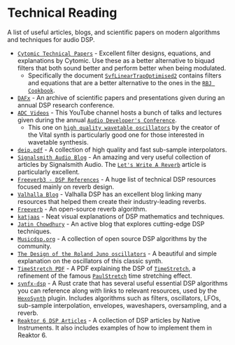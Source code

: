 # Technical Reading
A list of useful articles, blogs, and scientific papers on modern algorithms and techniques for audio DSP.

- [`Cytomic Technical Papers`] - Excellent filter designs, equations, and explanations by Cytomic. Use these as a better alternative to biquad filters that both sound better and perform better when being modulated. 
  - Specifically the document [`SvfLinearTrapOptimised2`](https://cytomic.com/files/dsp/SvfLinearTrapOptimised2.pdf) contains filters and equations that are a better alternative to the ones in the [`RBJ Cookbook`](https://webaudio.github.io/Audio-EQ-Cookbook/audio-eq-cookbook.html).
- [`DAFx`] - An archive of scientific papers and presentations given during an annual DSP research conference.
- [`ADC Videos`] - This YouTube channel hosts a bunch of talks and lectures given during the annual [`Audio Developer's Conference`].
  - This one on [`high quality wavetable oscillators`] by the creator of the Vital synth is particularly good one for those interested in wavetable synthesis.
- [`deip.pdf`] - A collection of high quality and fast sub-sample interpolators.
- [`Signalsmith Audio Blog`] - An amazing and very useful collection of articles by Signalsmith Audio. The [`Let's Write A Reverb`] article is particularly excellent.
- [`Freeverb3 - DSP References`] - A huge list of technical DSP resources focused mainly on reverb design.
- [`Valhalla Blog`] - Valhalla DSP has an excellent blog linking many resources that helped them create their industry-leading reverbs.
- [`Freeverb`] - An open-source reverb algorithm.
- [`katjaas`] - Neat visual explanations of DSP mathematics and techniques.
- [`Jatin Chowdhury`] - An active blog that explores cutting-edge DSP techniques.
- [`Musicdsp.org`] - A collection of open source DSP algorithms by the community.
- [`The Design of the Roland Juno oscillators`] - A beautiful and simple explanation on the oscillators of this classic synth.
- [`TimeStretch PDF`] - A PDF explaining the DSP of [`TimeStretch`], a refinement of the famous [`PaulStretch`] time stretching effect.
- [`synfx-dsp`] - A Rust crate that has several useful essential DSP algorithms you can reference along with links to relevant resources, used by the [`HexoSynth`] plugin. Includes algorithms such as filters, oscillators, LFOs, sub-sample interpolation, envelopes, waveshapers, oversampling, and a reverb.
- [`Reaktor 6 DSP Articles`] - A collection of DSP articles by Native Instruments. It also includes examples of how to implement them in Reaktor 6.

[`Cytomic Technical Papers`]: https://cytomic.com/technical-papers/
[`DAFx`]: http://www.dafx.de/
[`deip.pdf`]: https://github.com/BillyDM/Audio-DSP-Resources/blob/main/deip.pdf
[`Signalsmith Audio Blog`]: https://signalsmith-audio.co.uk/writing/
[`Freeverb3 - DSP References`]: https://freeverb3vst.osdn.jp/ref.shtml
[`Let's Write A Reverb`]: https://signalsmith-audio.co.uk/writing/2021/lets-write-a-reverb/
[`Valhalla Blog`]: https://valhalladsp.com/blog/
[`Freeverb`]: https://ccrma.stanford.edu/~jos/pasp/Freeverb.html
[`katjaas`]: http://www.katjaas.nl/home/home.html
[`Jatin Chowdhury`]: https://jatinchowdhury18.medium.com/
[`Musicdsp.org`]: https://www.musicdsp.org/en/latest/index.html
[`The Design of the Roland Juno oscillators`]: https://blog.thea.codes/the-design-of-the-juno-dco/
[`TimeStretch`]: https://github.com/spluta/TimeStretch
[`TimeStretch PDF`]: https://github.com/spluta/TimeStretch/blob/main/NessStretchICMC_Final.pdf
[`PaulStretch`]: http://hypermammut.sourceforge.net/paulstretch/
[`ADC Videos`]: https://www.youtube.com/c/JUCElibrary/featured
[`Audio Developer's Conference`]: https://audio.dev/
[`high quality wavetable oscillators`]: https://www.youtube.com/watch?v=qlinVx60778
[`synfx-dsp`]: https://github.com/WeirdConstructor/synfx-dsp
[`HexoSynth`]: https://github.com/WeirdConstructor/HexoSynth
[`Reaktor 6 DSP Articles`]: https://www.native-instruments.com/en/products/komplete/synths/reaktor-6/dsp-articles/
